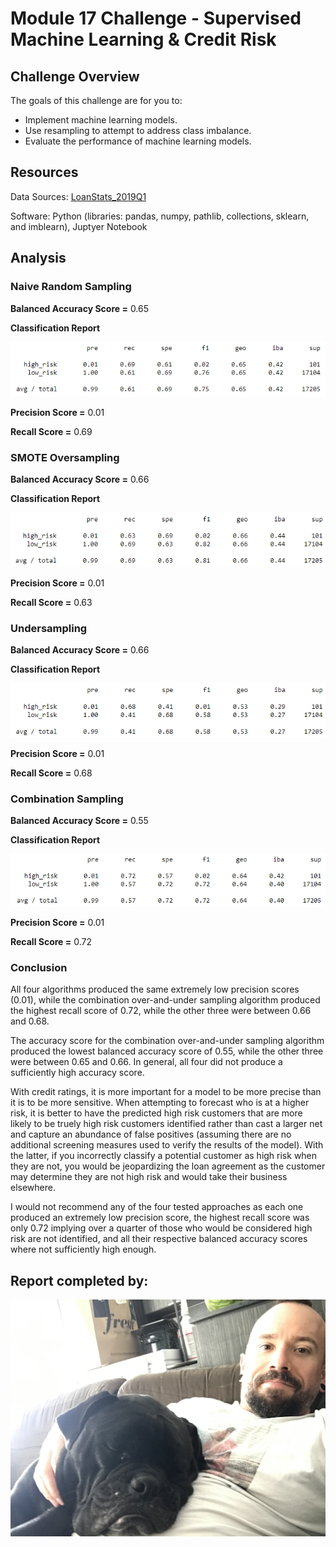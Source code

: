 # Module 17 Challenge - Supervised Machine Learning & Credit Risk

## Challenge Overview

The goals of this challenge are for you to:

- Implement machine learning models.
- Use resampling to attempt to address class imbalance.
- Evaluate the performance of machine learning models.

## Resources

Data Sources: [LoanStats_2019Q1](Module-17-Challenge-Resources/LoanStats_2019Q1.csv)

Software: Python (libraries: pandas, numpy, pathlib, collections, sklearn, and imblearn), Juptyer Notebook

## Analysis

### Naive Random Sampling

**Balanced Accuracy Score =** 0.65

**Classification Report**

![](images/nro.PNG)

**Precision Score =** 0.01

**Recall Score =** 0.69

### SMOTE Oversampling

**Balanced Accuracy Score =** 0.66

**Classification Report**

![](images/SMOTE.PNG)

**Precision Score =** 0.01

**Recall Score =** 0.63

### Undersampling

**Balanced Accuracy Score =** 0.66

**Classification Report**

![](images/under.PNG)

**Precision Score =** 0.01

**Recall Score =** 0.68

### Combination Sampling

**Balanced Accuracy Score =** 0.55

**Classification Report**

![](images/combo.PNG)

**Precision Score =** 0.01

**Recall Score =** 0.72

### Conclusion

All four algorithms produced the same extremely low precision scores (0.01), while the combination over-and-under sampling algorithm produced the highest recall score of 0.72, while the other three were between 0.66 and 0.68. 

The accuracy score for the combination over-and-under sampling algorithm produced the lowest balanced accuracy score of 0.55, while the other three were between 0.65 and 0.66. In general, all four did not produce a sufficiently high accuracy score. 

With credit ratings, it is more important for a model to be more precise than it is to be more sensitive. When attempting to forecast who is at a higher risk, it is better to have the predicted high risk customers that are more likely to be truely high risk customers identified rather than cast a larger net and capture an abundance of false positives (assuming there are no additional screening measures used to verify the results of the model). With the latter, if you incorrectly classify a potential customer as high risk when they are not, you would be jeopardizing the loan agreement as the customer may determine they are not high risk and would take their business elsewhere. 

I would not recommend any of the four tested approaches as each one produced an extremely low precision score, the highest recall score was only 0.72 implying over a quarter of those who would be considered high risk are not identified, and all their respective balanced accuracy scores where not sufficiently high enough. 

## Report completed by:

![](images/sal.jpg)

